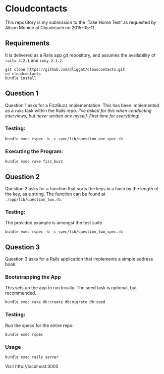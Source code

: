 # Cloudcontacts

This repository is my submission to the 'Take Home Test' as requested by Alison Monico at Cloudreach on 2015-05-11.

## Requirements
It is delivered as a Rails app git repository, and assumes the availability of `rails 4.2.1` and `ruby 2.1.2`.

    git clone https://github.com/dliggat/cloudcontacts.git
    cd cloudcontacts
    bundle install

## Question 1
Question 1 asks for a FizzBuzz implementation. This has been implemented as a `rake` task within the Rails repo. _I've asked for this when conducting interviews, but never written one myself. First time for everything!_

### Testing:
    bundle exec rspec -b -c spec/lib/question_one_spec.rb

### Executing the Program:
    bundle exec rake fizz_buzz


## Question 2
Question 2 asks for a function that sorts the keys in a hash by the length of the key, as a string. The function can be found at `./app/lib/question_two.rb`.

### Testing:
The provided example is amongst the test suite.

    bundle exec rspec -b -c spec/lib/question_two_spec.rb

## Question 3
Question 3 asks for a Rails application that implements a simple address book.

### Bootstrapping the App
This sets up the app to run locally. The seed task is optional, but recommended.

    bundle exec rake db:create db:migrate db:seed

### Testing:
Run the specs for the entire repo:

    bundle exec rspec

### Usage
    bundle exec rails server

Visit http://localhost:3000

